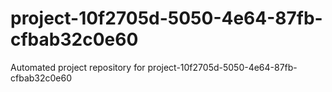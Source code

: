 # project-10f2705d-5050-4e64-87fb-cfbab32c0e60
Automated project repository for project-10f2705d-5050-4e64-87fb-cfbab32c0e60
